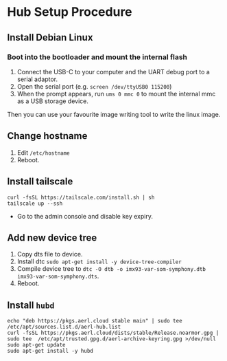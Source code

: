 # Hub Setup Procedure

## Install Debian Linux

### Boot into the bootloader and mount the internal flash

1. Connect the USB-C to your computer and the UART debug port to a serial adaptor.
2. Open the serial port (e.g. `screen /dev/ttyUSB0 115200`)
3. When the prompt appears, run `ums 0 mmc 0` to mount the internal mmc as a USB storage device.

Then you can use your favourite image writing tool to write the linux image.

## Change hostname

1. Edit `/etc/hostname`
2. Reboot.

## Install tailscale

```
curl -fsSL https://tailscale.com/install.sh | sh
tailscale up --ssh
```

- Go to the admin console and disable key expiry.

## Add new device tree

1. Copy dts file to device.
2. Install dtc `sudo apt-get install -y device-tree-compiler`
2. Compile device tree to `dtc -O dtb -o imx93-var-som-symphony.dtb imx93-var-som-symphony.dts`.
3. Reboot.

## Install `hubd`

```shell
echo "deb https://pkgs.aerl.cloud stable main" | sudo tee /etc/apt/sources.list.d/aerl-hub.list
curl -fsSL https://pkgs.aerl.cloud/dists/stable/Release.noarmor.gpg | sudo tee  /etc/apt/trusted.gpg.d/aerl-archive-keyring.gpg >/dev/null
sudo apt-get update
sudo apt-get install -y hubd
```
